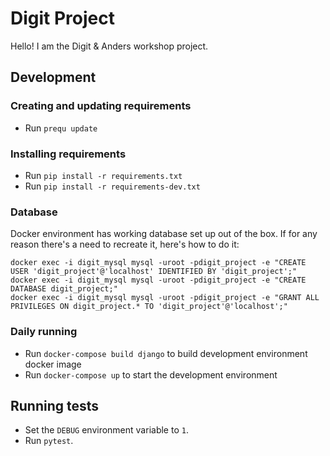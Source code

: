 # Digit Project

Hello! I am the Digit & Anders workshop project.


## Development


### Creating and updating requirements

* Run `prequ update`


### Installing requirements

* Run `pip install -r requirements.txt`
* Run `pip install -r requirements-dev.txt`


### Database

Docker environment has working database set up out of the box. If for
any reason there's a need to recreate it, here's how to do it:

    docker exec -i digit_mysql mysql -uroot -pdigit_project -e "CREATE USER 'digit_project'@'localhost' IDENTIFIED BY 'digit_project';"
    docker exec -i digit_mysql mysql -uroot -pdigit_project -e "CREATE DATABASE digit_project;"
    docker exec -i digit_mysql mysql -uroot -pdigit_project -e "GRANT ALL PRIVILEGES ON digit_project.* TO 'digit_project'@'localhost';"


### Daily running

* Run `docker-compose build django` to build development environment docker image
* Run `docker-compose up` to start the development environment


## Running tests

* Set the `DEBUG` environment variable to `1`.
* Run `pytest`.
